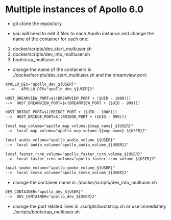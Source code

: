 # Multiple instances of Apollo 6.0


* git clone the repository.

* you will need to edit 3 files to each Apollo instance and change the name of the container for each one:

1. docker/scripts/dev_start_multiuser.sh
1. docker/scripts/dev_into_multiuser.sh
1. bootstrap_multiuser.sh


* change the name of the containers in  ./docker/scripts/dev_start_multiuser.sh  and the dreamview port:
```txt
APOLLO_DEV="apollo_dev_${USER}"
 -->   APOLLO_DEV="apollo_dev_${USER}2"

HOST_DREAMVIEW_PORT=$((DREAMVIEW_PORT + ($UID - 1000)))
-->  HOST_DREAMVIEW_PORT=$((DREAMVIEW_PORT + ($UID - 999)))

HOST_BRIDGE_PORT=$((BRIDGE_PORT + ($UID - 1000)))
-->  HOST_BRIDGE_PORT=$((BRIDGE_PORT + ($UID - 999)))

local map_volume="apollo_map_volume-${map_name}_${USER}"
-->  local map_volume="apollo_map_volume-${map_name}_${USER}2"

local audio_volume="apollo_audio_volume_${USER}"
-->  local audio_volume="apollo_audio_volume_${USER}2"

local faster_rcnn_volume="apollo_faster_rcnn_volume_${USER}"
-->  local faster_rcnn_volume="apollo_faster_rcnn_volume_${USER}2"

local smoke_volume="apollo_smoke_volume_${USER}"
-->  local smoke_volume="apollo_smoke_volume_${USER}2"
```
* change the container name in  ./docker/scripts/dev_into_multiuser.sh

```txt
DEV_CONTAINER="apollo_dev_${USER}"
-->  DEV_CONTAINER="apollo_dev_${USER}2"

```
* change the port related lines in ./scripts/bootstrap.sh or use immediately ./scripts/bootstrap_multiuser.sh



